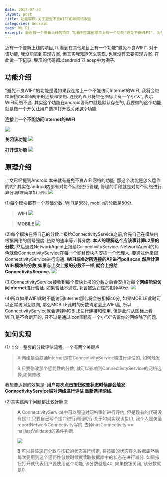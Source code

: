 ```yaml
---
date: 2017-07-23
layout: post
title: 功能实现-关于避免不良WIFI影响网络体验
categories: Android
tags: Wi-Fi
excerpt: 最近有一个要新上线的项目,TL看到在其他项目上有一个功能"避免不良WIFI". 对于该功能, 我没能拿到实现方案, 但其实我知道怎么实现, 也就没有去要实现方案. 在此做一下记录.
---
```


近有一个要新上线的项目,TL看到在其他项目上有一个功能"避免不良WIFI". 对于该功能, 我没能拿到实现方案, 但其实我知道怎么实现, 也就没有去要实现方案. 在此做一下记录. 展示的代码都以android 7.1 aosp中为例子.

## **功能介绍**

"避免不良WIFI"的功能是说如果我连接上一个不能访问Internet的WIFI, 我将会继续保持mobile网络的连接和使用. 连接的WIFI将会在图标上有一个小"X", 表示WIFI网络不通. 其实这个功能在android源码中就是默认存在的, 我要做的这个功能就是做一个开关让用户选择打开或关闭这个功能.

**连接上一个不能访问Internet的WIFI**

![](/blog/assets/wifi/bad-wifi.png)

**关闭该功能**
![](/blog/assets/wifi/bad-wifi-2.png)

**打开该功能**
![](/blog/assets/wifi/bad-wifi-3.png)

## **原理介绍**

上文已经提到Android 本来就有避免不良WIFI网络的功能, 那这个功能是怎么运作的呢? 其实在android内部有对每个网络进行管理, 管理的手段就是对每个网络进行算分.原理简单如下图:
![](/blog/assets/wifi/bad-wifi-4.png)

(1)每个模块都有一个基础分数, WIFI是56分, mobile的分数是50分.

>**WIFI**
>![](/blog/assets/wifi/bad-wifi-5.png)

>**MOBILE**
>![](/blog/assets/wifi/bad-wifi-6.png)

(2)每个模块在将自己的分数上报给ConnectivityService之前,会先自己在模块内根据网络的信号强度, 链路的速率等计算分数. **本人的理解这个应该事计算L2层的分数**, 然后通过NetworkAgent上报给ConnectivityService. NetworkAgent的角色就像ConnectivityService在每一个网络模块内安插一个代理人, 要通过他来跟ConnectivityService进行沟通. **WIFI端会对所连接的AP进行poll scan,然后计算WIFI模块的分数,如果与上次上报的分数不一样,就会上报给ConnectivityService.**
![](/blog/assets/wifi/bad-wifi-7.png)

(3)ConnectivityService接收到每个模块上报的分数之后会安排对每个**网络能否访问Internet**进行验证. 如果验证不通过, 将会被惩罚性的扣掉40分.
![](/blog/assets/wifi/bad-wifi-8.png)

(4)所以如果WIFI此时不能访问Internet那么将会被扣掉40分, 如果MOBILE此时可以正常访问互联网, 那么MOBILE此时的分数肯定会比WIFI高, 所以ConnectivityService就会选择MOBILE进行连接和使用. 但是此时从图标上看WIFI,是不会断开的, 只不过是通过Icon图标有一个小"X"告诉你的网络除了问题.

## **如何实现**

(1)上文一整套的分数评估流程, 一个有两个关键点
>A 网络是否联通Internet是在ConnectivityService端进行评估的, 如何触发
> 
>B 只要修改那个惩罚性的分数, 就可以影响到ConnectivityService的网络选择,如何修改

我想要达到的效果是: **用户每次点击按钮改变状态时候都会触发ConnectivityService端对网络进行评估,重新选择网络.**

(2)其实这两个问题都比较好解决

>**A** ConnectivityService中可以强迫对网络重新进行评估, 但是现有的代码没有接口,只要自己写个接口进行调用就行.关于如何实现该接口, 我个人是仿造reportNetworkConnectivity写的.  去掉hasConnectivity == nai.lastValidated的条件判断.
> 
>![](/blog/assets/wifi/bad-wifi-9.png)
> 
> **B** 可以将该惩罚分数与按钮的状态进行绑定, 将按钮的状态存入数据库然后每次要用到这个惩罚性分数时候就读取数据库中的状态在进行减分. 如果按钮打开就代表用户要使用这个功能, 该分数就是40, 如果按钮关闭, 该分数就是0.

